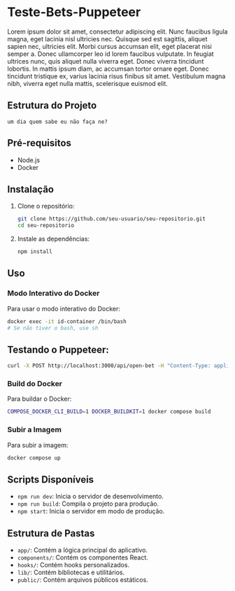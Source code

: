 # Teste-Bets-Puppeteer

Lorem ipsum dolor sit amet, consectetur adipiscing elit. Nunc faucibus ligula magna, eget lacinia nisl ultricies nec. Quisque sed est sagittis, aliquet sapien nec, ultricies elit. Morbi cursus accumsan elit, eget placerat nisi semper a. Donec ullamcorper leo id lorem faucibus vulputate. In feugiat ultrices nunc, quis aliquet nulla viverra eget. Donec viverra tincidunt lobortis. In mattis ipsum diam, ac accumsan tortor ornare eget. Donec tincidunt tristique ex, varius lacinia risus finibus sit amet. Vestibulum magna nibh, viverra eget nulla mattis, scelerisque euismod elit.

## Estrutura do Projeto
```
um dia quem sabe eu não faça ne?
```

## Pré-requisitos

- Node.js
- Docker

## Instalação

1. Clone o repositório:
    ```sh
    git clone https://github.com/seu-usuario/seu-repositorio.git
    cd seu-repositorio
    ```

2. Instale as dependências:
    ```sh
    npm install
    ```

## Uso

### Modo Interativo do Docker

Para usar o modo interativo do Docker:
```sh
docker exec -it id-container /bin/bash
# Se não tiver o bash, use sh
```

## Testando o Puppeteer:
```sh
curl -X POST http://localhost:3000/api/open-bet -H "Content-Type: application/json" -d '{"url": "https://www.betinha.com"}'
```

### Build do Docker

Para buildar o Docker:
```sh
COMPOSE_DOCKER_CLI_BUILD=1 DOCKER_BUILDKIT=1 docker compose build
```

### Subir a Imagem

Para subir a imagem:
```sh
docker compose up
```

## Scripts Disponíveis

- `npm run dev`: Inicia o servidor de desenvolvimento.
- `npm run build`: Compila o projeto para produção.
- `npm start`: Inicia o servidor em modo de produção.

## Estrutura de Pastas

- `app/`: Contém a lógica principal do aplicativo.
- `components/`: Contém os componentes React.
- `hooks/`: Contém hooks personalizados.
- `lib/`: Contém bibliotecas e utilitários.
- `public/`: Contém arquivos públicos estáticos.

